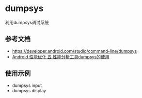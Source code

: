 # dumpsys

利用dumpsys调试系统

## 参考文档

* https://developer.android.com/studio/command-line/dumpsys
* [Android 性能优化 五 性能分析工具dumpsys的使用](https://blog.csdn.net/androiddevelop/article/details/37689339)

## 使用示例

* dumpsys input
* dumpsys display